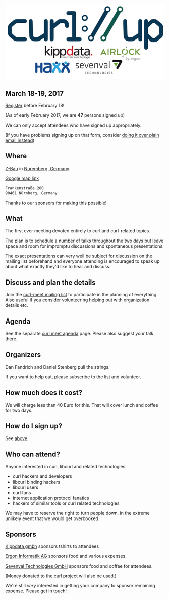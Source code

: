 ![curl://up](images/curlup-plus-sponsors.jpg)

## March 18-19, 2017

[Register](https://docs.google.com/forms/d/e/1FAIpQLScdaOERcZbsgavA8adezuklZIT8QGQjBNo6AvrT-rzajVCuVQ/viewform) before February 18!

(As of early February 2017, we are **47** persons signed up)

We can only accept attendees who have signed up appropriately.

(If you have problems signing up on that form, consider [doing it over plain email instead](curlup-2017-sign-up-info))

## Where

[Z-Bau](http://z-bau.com/) in [Nuremberg, Germany](http://wikitravel.org/en/Nuremberg).

[Google map link](https://www.google.se/maps/place/Z-Bau/@49.4303454,11.092532,17z/data=!3m1!4b1!4m5!3m4!1s0x479f576f67abbd9d:0xcdc37501ecd384bc!8m2!3d49.4303419!4d11.0947207)

    Frankenstraße 200
    90461 Nürnberg, Germany

Thanks to our sponsors for making this possible!

## What

The first ever meeting devoted entirely to curl and curl-related topics.

The plan is to schedule a number of talks throughout the two days but leave space and room for impromptu discussions and spontaneous presentations.

The exact presentations can very well be subject for discussion on the mailing list beforehand and everyone attending is encouraged to speak up about what exactly they'd like to hear and discuss.

## Discuss and plan the details

Join the [curl-meet mailing list](https://cool.haxx.se/mailman/listinfo/curl-meet) to participate in the planning of everything. Also useful if you consider volunteering helping out with organization details etc.

## Agenda

See the separate [curl meet agenda](curl-meet-2017-agenda) page. Please also suggest *your* talk there.

## Organizers

Dan Fandrich and Daniel Stenberg pull the strings.

If you want to help out, please subscribe to the list and volunteer.

## How much does it cost?

We will charge less than 40 Euro for this. That will cover lunch and coffee for two days.

## How do I sign up?

See [above](#sign-up).

## Who can attend?

Anyone interested in curl, libcurl and related technologies.

- curl hackers and developers
- libcurl binding hackers
- libcurl users
- curl fans
- internet application protocol fanatics
- hackers of similar tools or curl related technologies

We may have to reserve the right to turn people down, in the extreme unlikely event that we would get overbooked.

## Sponsors

[Kippdata gmbh](http://www.kippdata.de/) sponsors tshirts to attendees

[Ergon Informatik AG](https://www.ergon.ch/) sponsors food and various expenses.

[Sevenval Technologies GmbH](https://www.sevenval.com/) sponsors food and coffee for attendees.

(Money donated to the curl project will also be used.)

We're still *very* interested in getting your company to sponsor remaining expense. Please get in touch!
